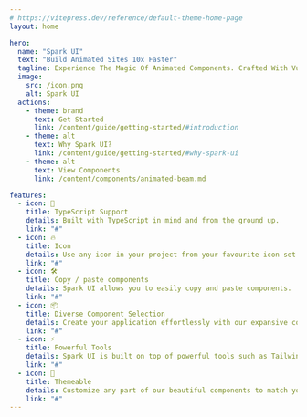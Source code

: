 ```yaml
---
# https://vitepress.dev/reference/default-theme-home-page
layout: home

hero:
  name: "Spark UI"
  text: "Build Animated Sites 10x Faster"
  tagline: Experience The Magic Of Animated Components. Crafted With Vue, TypeScript, TailwindCss And Vueuse Motion ✨
  image:
    src: /icon.png
    alt: Spark UI
  actions:
    - theme: brand
      text: Get Started
      link: /content/guide/getting-started/#introduction
    - theme: alt
      text: Why Spark UI?
      link: /content/guide/getting-started/#why-spark-ui
    - theme: alt
      text: View Components
      link: /content/components/animated-beam.md

features:
  - icon: 🦾
    title: TypeScript Support
    details: Built with TypeScript in mind and from the ground up.
    link: "#"
  - icon: 🔥
    title: Icon
    details: Use any icon in your project from your favourite icon set.
    link: "#"
  - icon: 🛠️
    title: Copy / paste components
    details: Spark UI allows you to easily copy and paste components.
    link: "#"
  - icon: 📦
    title: Diverse Component Selection
    details: Create your application effortlessly with our expansive collection of 20+ UI components.
    link: "#"
  - icon: ⚡️
    title: Powerful Tools
    details: Spark UI is built on top of powerful tools such as TailwindCss, VueUse, @vueuse/motion etc.
    link: "#"
  - icon: 🎨
    title: Themeable
    details: Customize any part of our beautiful components to match your style.
    link: "#"
---
```


<script setup>
import Demos from './src/components/Demos.vue'
</script>

<Demos />

<demo src="./src/example/animatedList/Demo.vue" srcCode="./src/example/animatedList/Demo.vue" />

<demo src="./src/example/meteors/Demo.vue" srcCode="./src/example/meteors/Demo.vue" />

<demo src="./src/example/animatedGradientText/Demo.vue" srcCode="./src/components/Demos.vue" />

<demo src="./src/example/skewedInfiniteScroll/Demo.vue" srcCode="./src/components/Demos.vue" />

<demo src="./src/example/animatedShinyText/Demo.vue" srcCode="./src/components/Demos.vue" />

<demo src="./src/example/bento/Demo.vue" srcCode="./src/components/Demos.vue" />

<demo src="./src/example/blurFade/Demo.vue" srcCode="./src/components/Demos.vue" />

<demo src="./src/example/blurIn/Demo.vue" srcCode="./src/components/Demos.vue" />

<demo src="./src/example/Globe/Demo.vue" srcCode="./src/components/Demos.vue" />
